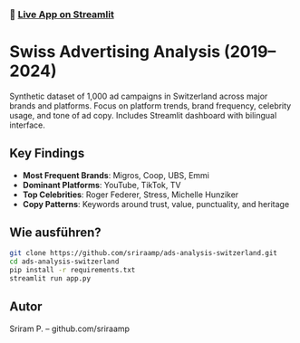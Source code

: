 ### 🔗 [Live App on Streamlit](https://sriraamp-ads-analysis-switzerland.streamlit.app)

# Swiss Advertising Analysis (2019–2024)

Synthetic dataset of 1,000 ad campaigns in Switzerland across major brands and platforms. Focus on platform trends, brand frequency, celebrity usage, and tone of ad copy. Includes Streamlit dashboard with bilingual interface.

## Key Findings

- **Most Frequent Brands**: Migros, Coop, UBS, Emmi
- **Dominant Platforms**: YouTube, TikTok, TV
- **Top Celebrities**: Roger Federer, Stress, Michelle Hunziker
- **Copy Patterns**: Keywords around trust, value, punctuality, and heritage

## Wie ausführen?

```bash
git clone https://github.com/sriraamp/ads-analysis-switzerland.git
cd ads-analysis-switzerland
pip install -r requirements.txt
streamlit run app.py
```

## Autor

Sriram P. – github.com/sriraamp
